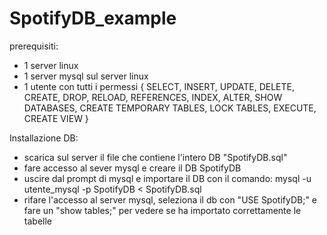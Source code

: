 # SpotifyDB_example


prerequisiti:

- 1 server linux
- 1 server mysql sul server linux
- 1 utente con tutti i permessi
{
SELECT, INSERT, UPDATE, DELETE, 
CREATE, DROP, RELOAD, REFERENCES, 
INDEX, ALTER, SHOW DATABASES, 
CREATE TEMPORARY TABLES, 
LOCK TABLES, EXECUTE, CREATE VIEW
}


Installazione DB:

- scarica sul server il file che contiene l'intero DB "SpotifyDB.sql"
- fare accesso al sever mysql e creare il DB SpotifyDB
- uscire dal prompt di mysql e importare il DB con il comando: mysql -u utente_mysql -p SpotifyDB < SpotifyDB.sql
- rifare l'accesso al server mysql, seleziona il db con "USE SpotifyDB;" e fare un "show tables;" per vedere se ha importato correttamente le tabelle
